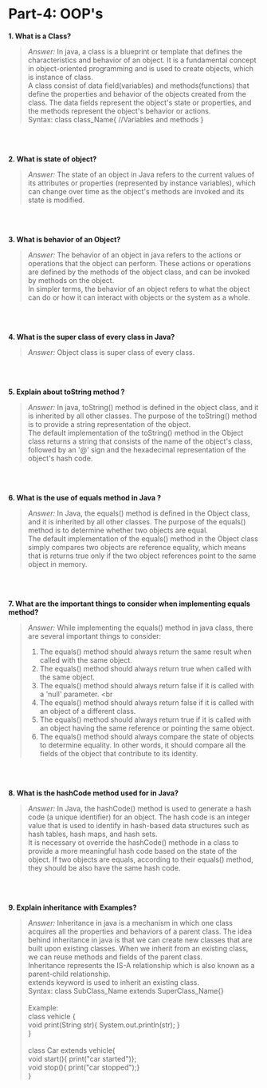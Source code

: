 # Part-4: OOP's

**1. What is a Class?**
> *Answer:* In java, a class is a blueprint or template that defines the characteristics and behavior of an object. It is a fundamental concept in object-oriented programming and is used to create objects, which is instance of class. <br>
> A class consist of data field(variables) and methods(functions) that define the properties and behavior of the objects created from the class. The data fields represent the object's state or properties, and the methods represent the object's behavior or actions. <br>
> Syntax:
> class class_Name{ //Variables and methods }
> 
<br> 
<br>

**2. What is state of object?**
> *Answer:* The state of an object in Java refers to the current values of its attributes or properties (represented by instance variables), which can change over time as the object's methods are invoked and its state is modified. <br>

<br> <br>

**3. What is behavior of an Object?**
> *Answer:* The behavior of an object in java refers to the actions or operations that the object can perform. These actions or operations are defined by the methods of the object class, and can be invoked by methods on the object. <br>
> In simpler terms, the behavior of an object refers to what the object can do or how it can interact with objects or the system as a whole.

<br> <br>

**4. What is the super class of every class in Java?**
> *Answer:* Object class is super class of every class.

<br> <br>

**5. Explain about toString method ?**
> *Answer:* In java, toString() method is defined in the object class, and it is inherited by all other classes. The purpose of the toString() method is to provide a string representation of the object. <br>
> The default implementation of the toString() method in the Object class returns a string that consists of the name of the object's class, followed by an '@' sign and the hexadecimal representation of the object's hash code.

<br> <br>

**6. What is the use of equals method in Java ?**
> *Answer:* In Java, the equals() method is defined in the Object class, and it is inherited by all other classes. The purpose of the equals() method is to determine whether two objects are equal. <br>
> The default implementation of the equals() method in the Object class simply compares two objects are reference equality, which means that is returns true only if the two object references point to the same object in memory.

<br> <br>

**7. What are the important things to consider when implementing equals method?**
> *Answer:* While implementing the equals() method in java class, there are several important things to consider:
> 1. The equals() method should always return the same result when called with the same object. <br>
> 2. The equals() method should always return true when called with the same object. <br>
> 3. The equals() method should always return false if it is called with a 'null' parameter. <br 
> 4. The equals() method should always return false if it is called with an object of a different class. <br>
> 5. The equals() method should always return true if it is called with an object having the same reference or pointing the same object. <br>
> 6. The equals() method should always compare the state of objects to determine equality. In other words, it should compare all the fields of the object that contribute to its identity. 

<br> <br>

**8. What is the hashCode method used for in Java?**
> *Answer:* In Java, the hashCode() method is used to generate a hash code (a unique identifier) for an object. The hash code is an integer value that is used to identify in hash-based data structures such as hash tables, hash maps, and hash sets. <br>
> It is necessary ot override the hashCode() methode in a class to provide a more meaningful hash code based on the state of the object. If two objects are equals, according to their equals() method, they should be also have the same hash code. 

<br> <br>

**9. Explain inheritance with Examples?**
> *Answer:* Inheritance in java is a mechanism in which one class acquires all the properties and behaviors of a parent class. The idea behind inheritance in java is that we can create new classes that are built upon existing classes. When we inherit from an existing class, we can reuse methods and fields of the parent class. <br>
> Inheritance represents the IS-A relationship which is also known as a parent-child relationship. <br>
> extends keyword is used to inherit an existing class. <br>
> Syntax: class SubClass_Name extends SuperClass_Name{} <br> <br>
> Example: <br>
> class vehicle { <br>
>   void print(String str){ System.out.println(str); } <br>
> } <br> <br>
> class Car extends vehicle{ <br>
>   void start(){ print("car started")}; <br>
>   void stop(){ print("car stopped");} <br>
> }

<br> <br>
